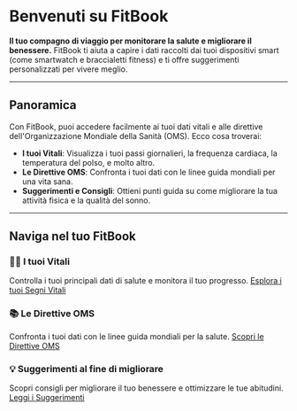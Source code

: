 # Benvenuti su **FitBook**

**Il tuo compagno di viaggio per monitorare la salute e migliorare il benessere.**
FitBook ti aiuta a capire i dati raccolti dai tuoi dispositivi smart (come smartwatch e braccialetti fitness) e ti offre suggerimenti personalizzati per vivere meglio.

---

## Panoramica

Con FitBook, puoi accedere facilmente ai tuoi dati vitali e alle direttive dell'Organizzazione Mondiale della Sanità (OMS). Ecco cosa troverai:

- **I tuoi Vitali**: Visualizza i tuoi passi giornalieri, la frequenza cardiaca, la temperatura del polso, e molto altro.
- **Le Direttive OMS**: Confronta i tuoi dati con le linee guida mondiali per una vita sana.
- **Suggerimenti e Consigli**: Ottieni punti guida su come migliorare la tua attività fisica e la qualità del sonno.

---

## Naviga nel tuo FitBook

### 🧑‍⚕️ **I tuoi Vitali**
Controlla i tuoi principali dati di salute e monitora il tuo progresso.
[Esplora i tuoi Segni Vitali](vitali.md)

### 📚 **Le Direttive OMS**
Confronta i tuoi dati con le linee guida mondiali per la salute.
[Scopri le Direttive OMS](OMS.md)

### 💡 **Suggerimenti al fine di migliorare**
Scopri consigli per migliorare il tuo benessere e ottimizzare le tue abitudini.
[Leggi i Suggerimenti](suggerimenti.md)